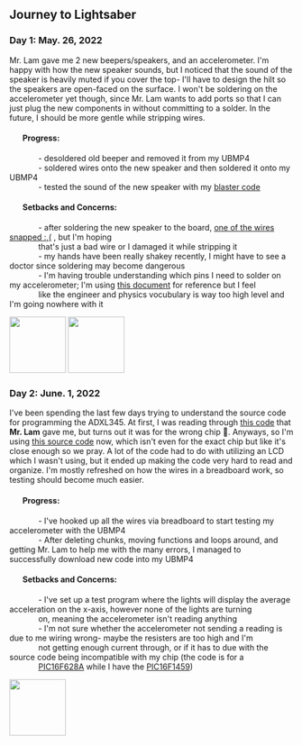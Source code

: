 ## **Journey to Lightsaber**

### Day 1: May. 26, 2022
Mr. Lam gave me 2 new beepers/speakers, and an accelerometer. I'm happy with how the new speaker sounds, but I noticed that the sound of the speaker is heavily muted if you cover the top- I'll have to design the hilt so the speakers are open-faced on the surface. I won't be soldering on the accelerometer yet though, since Mr. Lam wants to add ports so that I can just plug the new components in without committing to a solder. In the future, I should be more gentle while stripping wires.
#### &nbsp;&nbsp;&nbsp;&nbsp;&nbsp;&nbsp; Progress:
&nbsp;&nbsp;&nbsp;&nbsp;&nbsp;&nbsp;&nbsp;&nbsp;&nbsp;&nbsp;&nbsp;&nbsp; - desoldered old beeper and removed it from my UBMP4  
&nbsp;&nbsp;&nbsp;&nbsp;&nbsp;&nbsp;&nbsp;&nbsp;&nbsp;&nbsp;&nbsp;&nbsp; - soldered wires onto the new speaker and then soldered it onto my UBMP4  
&nbsp;&nbsp;&nbsp;&nbsp;&nbsp;&nbsp;&nbsp;&nbsp;&nbsp;&nbsp;&nbsp;&nbsp; - tested the sound of the new speaker with my [blaster code](https://github.com/RyanPhitHub/Ryan-Comp-Eng-Projects/blob/706510888d710a99c2e0921ca4e99c50fcff2e93/Loop-Blaster.md)
#### &nbsp;&nbsp;&nbsp;&nbsp;&nbsp;&nbsp; Setbacks and Concerns:
&nbsp;&nbsp;&nbsp;&nbsp;&nbsp;&nbsp;&nbsp;&nbsp;&nbsp;&nbsp;&nbsp;&nbsp; - after soldering the new speaker to the board, [one of the wires snapped :,(](https://user-images.githubusercontent.com/99211784/170848646-4abf5f6e-219c-436b-b169-4499ec502a3a.JPG) , but I'm hoping   
&nbsp;&nbsp;&nbsp;&nbsp;&nbsp;&nbsp;&nbsp;&nbsp;&nbsp;&nbsp;&nbsp;&nbsp; that's just a bad wire or I damaged it while stripping it  
&nbsp;&nbsp;&nbsp;&nbsp;&nbsp;&nbsp;&nbsp;&nbsp;&nbsp;&nbsp;&nbsp;&nbsp; - my hands have been really shakey recently, I might have to see a doctor since soldering may become dangerous  
&nbsp;&nbsp;&nbsp;&nbsp;&nbsp;&nbsp;&nbsp;&nbsp;&nbsp;&nbsp;&nbsp;&nbsp; - I'm having trouble understanding which pins I need to solder on my accelerometer; I'm using [this document](https://www.analog.com/media/en/technical-documentation/data-sheets/ADXL345.pdf) for reference but I feel  
&nbsp;&nbsp;&nbsp;&nbsp;&nbsp;&nbsp;&nbsp;&nbsp;&nbsp;&nbsp;&nbsp;&nbsp; like the engineer and physics vocubulary is way too high level and I'm going nowhere with it   

<img src="https://user-images.githubusercontent.com/99211784/170848646-4abf5f6e-219c-436b-b169-4499ec502a3a.JPG" width="100" /> <img src="https://user-images.githubusercontent.com/99211784/170848730-1a4034b7-1c10-4520-b986-54b836b943e4.JPG" width="100" />

### Day 2: June. 1, 2022  
I've been spending the last few days trying to understand the source code for programming the ADXL345. At first, I was reading through [this code](https://github.com/kaanakgundogdu/adxl345-pic18f4550/blob/master/main.c) that **Mr. Lam** gave me, but turns out it was for the wrong chip 🤦. Anyways, so I'm using [this source code](https://www.electro-tech-online.com/threads/adxl345-accelerometer-and-18f4550-in-hi-tech-c.140017/) now, which isn't even for the exact chip but like it's close enough so we pray. A lot of the code had to do with utilizing an LCD which I wasn't using, but it ended up making the code very hard to read and organize. I'm mostly refreshed on how the wires in a breadboard work, so testing should become much easier.
#### &nbsp;&nbsp;&nbsp;&nbsp;&nbsp;&nbsp; Progress:  
&nbsp;&nbsp;&nbsp;&nbsp;&nbsp;&nbsp;&nbsp;&nbsp;&nbsp;&nbsp;&nbsp;&nbsp; - I've hooked up all the wires via breadboard to start testing my accelerometer with the UBMP4  
&nbsp;&nbsp;&nbsp;&nbsp;&nbsp;&nbsp;&nbsp;&nbsp;&nbsp;&nbsp;&nbsp;&nbsp; - After deleting chunks, moving functions and loops around, and getting Mr. Lam to help me with the many errors, I managed to 
&nbsp;&nbsp;&nbsp;&nbsp;&nbsp;&nbsp;&nbsp;&nbsp;&nbsp;&nbsp;&nbsp;&nbsp; successfully download new code into my UBMP4
#### &nbsp;&nbsp;&nbsp;&nbsp;&nbsp;&nbsp; Setbacks and Concerns:
&nbsp;&nbsp;&nbsp;&nbsp;&nbsp;&nbsp;&nbsp;&nbsp;&nbsp;&nbsp;&nbsp;&nbsp; - I've set up a test program where the lights will display the average acceleration on the x-axis, however none of the lights are turning  
&nbsp;&nbsp;&nbsp;&nbsp;&nbsp;&nbsp;&nbsp;&nbsp;&nbsp;&nbsp;&nbsp;&nbsp; on, meaning the accelerometer isn't reading anything  
&nbsp;&nbsp;&nbsp;&nbsp;&nbsp;&nbsp;&nbsp;&nbsp;&nbsp;&nbsp;&nbsp;&nbsp; - I'm not sure whether the accelerometer not sending a reading is due to me wiring wrong- maybe the resisters are too high and I'm  
&nbsp;&nbsp;&nbsp;&nbsp;&nbsp;&nbsp;&nbsp;&nbsp;&nbsp;&nbsp;&nbsp;&nbsp; not getting enough current through, or if it has to due with the source code being incompatible with my chip (the code is for a  
&nbsp;&nbsp;&nbsp;&nbsp;&nbsp;&nbsp;&nbsp;&nbsp;&nbsp;&nbsp;&nbsp;&nbsp; [PIC16F628A](https://www.alldatasheet.com/view.jsp?Searchword=Pic16f628a%20datasheet&gclid=Cj0KCQjwnNyUBhCZARIsAI9AYlFdjTxLohPIH0l4tM570dCIUa3Gejd3cUhEcAqv5xmyo7Jl7S9FhbUaAvfwEALw_wcB) while I have the [PIC16F1459](http://ww1.microchip.com/downloads/en/devicedoc/40001639b.pdf))  

<img src="https://user-images.githubusercontent.com/99211784/171536980-f597f673-ac48-41a4-98dd-20bfa1ad599e.JPG" width="100" />

